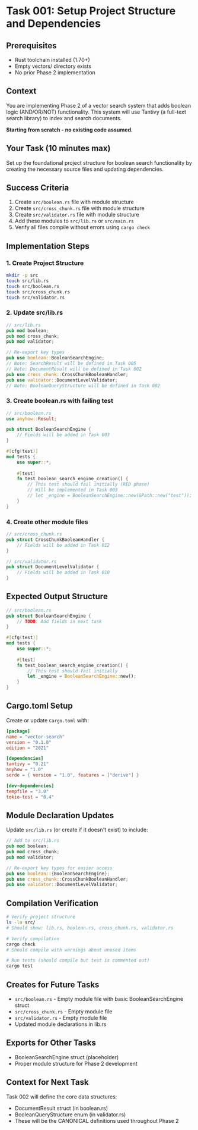 # Task 001: Setup Project Structure and Dependencies

## Prerequisites
- Rust toolchain installed (1.70+)
- Empty vectors/ directory exists
- No prior Phase 2 implementation

## Context
You are implementing Phase 2 of a vector search system that adds boolean logic (AND/OR/NOT) functionality. This system will use Tantivy (a full-text search library) to index and search documents.

**Starting from scratch - no existing code assumed.**

## Your Task (10 minutes max)
Set up the foundational project structure for boolean search functionality by creating the necessary source files and updating dependencies.

## Success Criteria
1. Create `src/boolean.rs` file with module structure
2. Create `src/cross_chunk.rs` file with module structure  
3. Create `src/validator.rs` file with module structure
4. Add these modules to `src/lib.rs` or `src/main.rs`
5. Verify all files compile without errors using `cargo check`

## Implementation Steps

### 1. Create Project Structure
```bash
mkdir -p src
touch src/lib.rs
touch src/boolean.rs
touch src/cross_chunk.rs
touch src/validator.rs
```

### 2. Update src/lib.rs
```rust
// src/lib.rs
pub mod boolean;
pub mod cross_chunk;
pub mod validator;

// Re-export key types
pub use boolean::BooleanSearchEngine;
// Note: SearchResult will be defined in Task 005
// Note: DocumentResult will be defined in Task 002
pub use cross_chunk::CrossChunkBooleanHandler;
pub use validator::DocumentLevelValidator;
// Note: BooleanQueryStructure will be defined in Task 002
```

### 3. Create boolean.rs with failing test
```rust
// src/boolean.rs
use anyhow::Result;

pub struct BooleanSearchEngine {
    // Fields will be added in Task 003
}

#[cfg(test)]
mod tests {
    use super::*;
    
    #[test]
    fn test_boolean_search_engine_creation() {
        // This test should fail initially (RED phase)
        // Will be implemented in Task 003
        // let _engine = BooleanSearchEngine::new(&Path::new("test"));
    }
}
```

### 4. Create other module files
```rust
// src/cross_chunk.rs
pub struct CrossChunkBooleanHandler {
    // Fields will be added in Task 012
}

// src/validator.rs  
pub struct DocumentLevelValidator {
    // Fields will be added in Task 010
}
```

## Expected Output Structure
```rust
// src/boolean.rs
pub struct BooleanSearchEngine {
    // TODO: Add fields in next task
}

#[cfg(test)]
mod tests {
    use super::*;
    
    #[test]
    fn test_boolean_search_engine_creation() {
        // This test should fail initially
        let _engine = BooleanSearchEngine::new();
    }
}
```

## Cargo.toml Setup
Create or update `Cargo.toml` with:
```toml
[package]
name = "vector-search"
version = "0.1.0"
edition = "2021"

[dependencies]
tantivy = "0.21"
anyhow = "1.0"
serde = { version = "1.0", features = ["derive"] }

[dev-dependencies]
tempfile = "3.0"
tokio-test = "0.4"
```

## Module Declaration Updates
Update `src/lib.rs` (or create if it doesn't exist) to include:
```rust
// Add to src/lib.rs
pub mod boolean;
pub mod cross_chunk; 
pub mod validator;

// Re-export key types for easier access
pub use boolean::{BooleanSearchEngine};
pub use cross_chunk::CrossChunkBooleanHandler;
pub use validator::DocumentLevelValidator;
```

## Compilation Verification
```bash
# Verify project structure
ls -la src/
# Should show: lib.rs, boolean.rs, cross_chunk.rs, validator.rs

# Verify compilation
cargo check
# Should compile with warnings about unused items

# Run tests (should compile but test is commented out)
cargo test
```

## Creates for Future Tasks
- `src/boolean.rs` - Empty module file with basic BooleanSearchEngine struct
- `src/cross_chunk.rs` - Empty module file  
- `src/validator.rs` - Empty module file
- Updated module declarations in lib.rs

## Exports for Other Tasks
- BooleanSearchEngine struct (placeholder)
- Proper module structure for Phase 2 development

## Context for Next Task
Task 002 will define the core data structures:
- DocumentResult struct (in boolean.rs) 
- BooleanQueryStructure enum (in validator.rs)
- These will be the CANONICAL definitions used throughout Phase 2